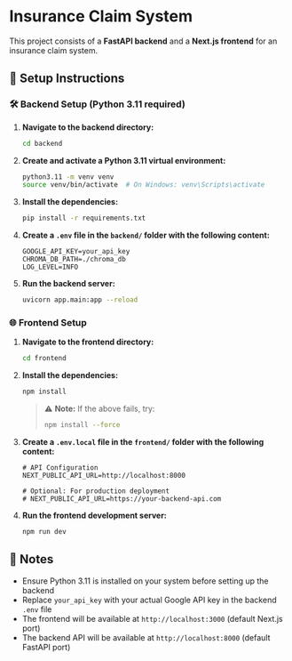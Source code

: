 # Insurance Claim System

This project consists of a **FastAPI backend** and a **Next.js frontend** for an insurance claim system.

## 🚀 Setup Instructions

### 🛠 Backend Setup (Python 3.11 required)

1. **Navigate to the backend directory:**
   ```bash
   cd backend
   ```

2. **Create and activate a Python 3.11 virtual environment:**
   ```bash
   python3.11 -m venv venv
   source venv/bin/activate  # On Windows: venv\Scripts\activate
   ```

3. **Install the dependencies:**
   ```bash
   pip install -r requirements.txt
   ```

4. **Create a `.env` file in the `backend/` folder with the following content:**
   ```env
   GOOGLE_API_KEY=your_api_key
   CHROMA_DB_PATH=./chroma_db
   LOG_LEVEL=INFO
   ```

5. **Run the backend server:**
   ```bash
   uvicorn app.main:app --reload
   ```

### 🌐 Frontend Setup

1. **Navigate to the frontend directory:**
   ```bash
   cd frontend
   ```

2. **Install the dependencies:**
   ```bash
   npm install
   ```
   > ⚠️ **Note:** If the above fails, try:
   > ```bash
   > npm install --force
   > ```

3. **Create a `.env.local` file in the `frontend/` folder with the following content:**
   ```env
   # API Configuration
   NEXT_PUBLIC_API_URL=http://localhost:8000
   
   # Optional: For production deployment
   # NEXT_PUBLIC_API_URL=https://your-backend-api.com
   ```

4. **Run the frontend development server:**
   ```bash
   npm run dev
   ```

## 📝 Notes

- Ensure Python 3.11 is installed on your system before setting up the backend
- Replace `your_api_key` with your actual Google API key in the backend `.env` file
- The frontend will be available at `http://localhost:3000` (default Next.js port)
- The backend API will be available at `http://localhost:8000` (default FastAPI port)